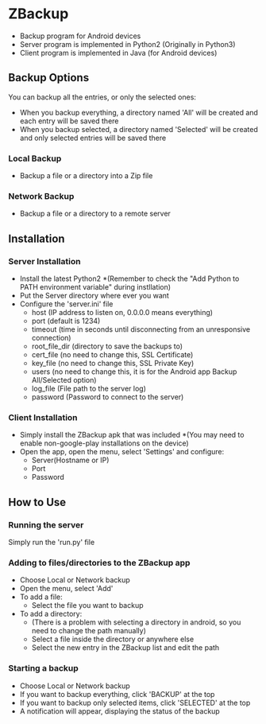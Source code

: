 # ZBackup
- Backup program for Android devices
- Server program is implemented in Python2 (Originally in Python3)
- Client program is implemented in Java (for Android devices)

## Backup Options
You can backup all the entries, or only the selected ones:
- When you backup everything, a directory named 'All' will be created and each entry will be saved there
- When you backup selected, a directory named 'Selected' will be created and only selected entries will be saved there

### Local Backup
- Backup a file or a directory into a Zip file

### Network Backup
- Backup a file or a directory to a remote server

## Installation

### Server Installation
- Install the latest Python2
	*(Remember to check the "Add Python to PATH environment variable" during instllation)
- Put the Server directory where ever you want
- Configure the 'server.ini' file
	- host (IP address to listen on, 0.0.0.0 means everything)
	- port (default is 1234)
	- timeout (time in seconds until disconnecting from an unresponsive connection)
	- root\_file\_dir (directory to save the backups to)
	- cert\_file (no need to change this, SSL Certificate)
	- key\_file (no need to change this, SSL Private Key)
	- users (no need to change this, it is for the Android app Backup All/Selected option)
	- log\_file (File path to the server log)
	- password (Password to connect to the server)

### Client Installation
- Simply install the ZBackup apk that was included
	*(You may need to enable non-google-play installations on the device)
- Open the app, open the menu, select 'Settings' and configure:
	-	Server(Hostname or IP)
	- Port
	- Password


## How to Use

### Running the server
Simply run the 'run.py' file

### Adding to files/directories to the ZBackup app
- Choose Local or Network backup
- Open the menu, select 'Add'
- To add a file:
	- Select the file you want to backup
- To add a directory:
	- (There is a problem with selecting a directory in android, so you need to change the path manually)
	- Select a file inside the directory or anywhere else
	- Select the new entry in the ZBackup list and edit the path

### Starting a backup
- Choose Local or Network backup
- If you want to backup everything, click 'BACKUP' at the top
- If you want to backup only selected items, click 'SELECTED' at the top
- A notification will appear, displaying the status of the backup
